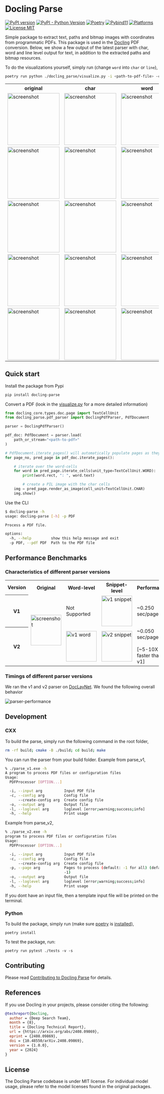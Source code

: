 # Docling Parse

[![PyPI version](https://img.shields.io/pypi/v/docling-parse)](https://pypi.org/project/docling-parse/)
[![PyPI - Python Version](https://img.shields.io/pypi/pyversions/docling-parse)](https://pypi.org/project/docling-parse/)
[![Poetry](https://img.shields.io/endpoint?url=https://python-poetry.org/badge/v0.json)](https://python-poetry.org/)
[![Pybind11](https://img.shields.io/badge/build-pybind11-blue)](https://github.com/pybind/pybind11/)
[![Platforms](https://img.shields.io/badge/platform-macos%20|%20linux%20|%20windows-blue)](https://github.com/docling-project/docling-parse/)
[![License MIT](https://img.shields.io/github/license/docling-project/docling-parse)](https://opensource.org/licenses/MIT)

Simple package to extract text, paths and bitmap images with coordinates from programmatic PDFs. This package is used in the [Docling](https://github.com/docling-project/docling) PDF conversion. Below, we show a few output of the latest parser with char, word and line level output for text, in addition to the extracted paths and bitmap resources.

To do the visualizations yourself, simply run (change `word` into `char` or `line`),

```sh
poetry run python ./docling_parse/visualize.py -i <path-to-pdf-file> -c word --interactive
```

<table>
  <tr>
    <th>original</th>
    <th>char</th>
    <th>word</th>
    <th>line</th>
  </tr>
  <tr>
    <td><img src="./docs/visualisations/ligatures_01.pdf.page_1.orig.png" alt="screenshot" width="170"/></td>
    <td><img src="./docs/visualisations/ligatures_01.pdf.page_1.char.png" alt="screenshot" width="170"/></td>
    <td><img src="./docs/visualisations/ligatures_01.pdf.page_1.word.png" alt="screenshot" width="170"/></td>
    <td><img src="./docs/visualisations/ligatures_01.pdf.page_1.line.png" alt="screenshot" width="170"/></td>
  </tr>
  <tr>
    <td><img src="./docs/visualisations/ligatures_01.pdf.page_3.orig.png" alt="screenshot" width="170"/></td>
    <td><img src="./docs/visualisations/ligatures_01.pdf.page_3.char.png" alt="screenshot" width="170"/></td>
    <td><img src="./docs/visualisations/ligatures_01.pdf.page_3.word.png" alt="screenshot" width="170"/></td>
    <td><img src="./docs/visualisations/ligatures_01.pdf.page_3.line.png" alt="screenshot" width="170"/></td>
  </tr>
  <tr>
    <td><img src="./docs/visualisations/ligatures_01.pdf.page_4.orig.png" alt="screenshot" width="170"/></td>
    <td><img src="./docs/visualisations/ligatures_01.pdf.page_4.char.png" alt="screenshot" width="170"/></td>
    <td><img src="./docs/visualisations/ligatures_01.pdf.page_4.word.png" alt="screenshot" width="170"/></td>
    <td><img src="./docs/visualisations/ligatures_01.pdf.page_4.line.png" alt="screenshot" width="170"/></td>
  </tr>
  <tr>
    <td><img src="./docs/visualisations/table_of_contents_01.pdf.page_1.orig.png" alt="screenshot" width="170"/></td>
    <td><img src="./docs/visualisations/table_of_contents_01.pdf.page_1.char.png" alt="screenshot" width="170"/></td>
    <td><img src="./docs/visualisations/table_of_contents_01.pdf.page_1.word.png" alt="screenshot" width="170"/></td>
    <td><img src="./docs/visualisations/table_of_contents_01.pdf.page_1.line.png" alt="screenshot" width="170"/></td>
  </tr>
  <tr>
    <td><img src="./docs/visualisations/table_of_contents_01.pdf.page_4.orig.png" alt="screenshot" width="170"/></td>
    <td><img src="./docs/visualisations/table_of_contents_01.pdf.page_4.char.png" alt="screenshot" width="170"/></td>
    <td><img src="./docs/visualisations/table_of_contents_01.pdf.page_4.word.png" alt="screenshot" width="170"/></td>
    <td><img src="./docs/visualisations/table_of_contents_01.pdf.page_4.line.png" alt="screenshot" width="170"/></td>
  </tr>  
</table>

## Quick start

Install the package from Pypi

```sh
pip install docling-parse
```

Convert a PDF (look in the [visualize.py](docling_parse/visualize.py) for a more detailed information)

```python
from docling_core.types.doc.page import TextCellUnit
from docling_parse.pdf_parser import DoclingPdfParser, PdfDocument

parser = DoclingPdfParser()

pdf_doc: PdfDocument = parser.load(
    path_or_stream="<path-to-pdf>"
)

# PdfDocument.iterate_pages() will automatically populate pages as they are yielded.
for page_no, pred_page in pdf_doc.iterate_pages():

    # iterate over the word-cells
    for word in pred_page.iterate_cells(unit_type=TextCellUnit.WORD):
        print(word.rect, ": ", word.text)

        # create a PIL image with the char cells
    img = pred_page.render_as_image(cell_unit=TextCellUnit.CHAR)
    img.show()
```

Use the CLI

```sh
$ docling-parse -h
usage: docling-parse [-h] -p PDF

Process a PDF file.

options:
  -h, --help         show this help message and exit
  -p PDF, --pdf PDF  Path to the PDF file
```


## Performance Benchmarks

### Characteristics of different parser versions

<table>
  <tr>
    <th>Version</th>
    <th>Original</th>
    <th>Word-level</th>
    <th>Snippet-level</th>
    <th>Performance</th>
  </tr>
  <tr>
    <th>V1</th>
    <td rowspan="2"><img src="./docs/example_visualisations/2305.14962v1.pdf_page=0.png" alt="screenshot" width="100"/></td>
    <td>Not Supported</td>
    <td><img src="./docs/example_visualisations/2305.14962v1.pdf_page=0.v1.png" alt="v1 snippet" width="100"/></td>
    <td>~0.250 sec/page </td>
  </tr>
  <tr>
    <th>V2</th>
    <!-- The "Original" column image spans from the previous row -->
    <td><img src="./docs/example_visualisations/2305.14962v1.pdf_page=0.v2.original.png" alt="v1 word" width="100"/></td>
    <td><img src="./docs/example_visualisations/2305.14962v1.pdf_page=0.v2.sanitized.png" alt="v2 snippet" width="100"/></td>
    <td>~0.050 sec/page <br><br>[~5-10X faster than v1]</td>
  </tr>
</table>

### Timings of different parser versions

We ran the v1 and v2 parser on [DocLayNet](https://huggingface.co/datasets/docling-project/DocLayNet-v1.1). We found the following overall behavior

![parser-performance](./docs/dln-v1.png)

## Development

### CXX

To build the parse, simply run the following command in the root folder,

```sh
rm -rf build; cmake -B ./build; cd build; make
```

You can run the parser from your build folder. Example from parse_v1,

```sh
% ./parse_v1.exe -h
A program to process PDF files or configuration files
Usage:
  PDFProcessor [OPTION...]

  -i, --input arg          Input PDF file
  -c, --config arg         Config file
      --create-config arg  Create config file
  -o, --output arg         Output file
  -l, --loglevel arg       loglevel [error;warning;success;info]
  -h, --help               Print usage
```

Example from parse_v2,

```sh
% ./parse_v2.exe -h
program to process PDF files or configuration files
Usage:
  PDFProcessor [OPTION...]

  -i, --input arg          Input PDF file
  -c, --config arg         Config file
      --create-config arg  Create config file
  -p, --page arg           Pages to process (default: -1 for all) (default:
                           -1)
  -o, --output arg         Output file
  -l, --loglevel arg       loglevel [error;warning;success;info]
  -h, --help               Print usage
```

If you dont have an input file, then a template input file will be printed on the terminal.


### Python

To build the package, simply run (make sure [poetry](https://python-poetry.org/) is [installed](https://python-poetry.org/docs/#installing-with-the-official-installer)),

```
poetry install
```

To test the package, run:

```
poetry run pytest ./tests -v -s
```


## Contributing

Please read [Contributing to Docling Parse](https://github.com/docling-project/docling-parse/blob/main/CONTRIBUTING.md) for details.


## References

If you use Docling in your projects, please consider citing the following:

```bib
@techreport{Docling,
  author = {Deep Search Team},
  month = {8},
  title = {Docling Technical Report},
  url = {https://arxiv.org/abs/2408.09869},
  eprint = {2408.09869},
  doi = {10.48550/arXiv.2408.09869},
  version = {1.0.0},
  year = {2024}
}
```

## License

The Docling Parse codebase is under MIT license.
For individual model usage, please refer to the model licenses found in the original packages.
